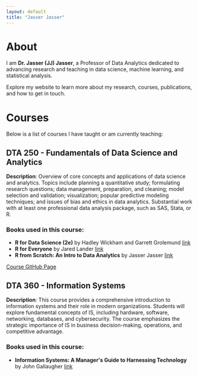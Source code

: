 ```yaml
---
layout: default
title: "Jasser Jasser"
---
```


# About

I am **Dr. Jasser (JJ) Jasser**, a Professor of Data Analytics dedicated to advancing research and teaching in data science, machine learning, and statistical analysis.

Explore my website to learn more about my research, courses, publications, and how to get in touch.

# Courses
Below is a list of courses I have taught or am currently teaching:

## DTA 250 - Fundamentals of Data Science and Analytics
**Description**: Overview of core concepts and applications of data science and analytics. Topics include planning a quantitative study; formulating research questions; data management, preparation, and cleaning; model selection and validation; visualization; popular predictive modeling techniques; and issues of bias and ethics in data analytics. Substantial work with at least one professional data analysis package, such as SAS, Stata, or R.

### Books used in this course:
- **R for Data Science (2e)** by Hadley Wickham and Garrett Grolemund [link](https://r4ds.hadley.nz/)
- **R for Everyone** by Jared Lander [link](https://www.jaredlander.com/r-for-everyone/)
- **R from Scratch: An Intro to Data Analytics** by Jasser Jasser [link](https://he.kendallhunt.com/product/r-scratch-intro-data-analytics)

[Course GitHub Page](https://github.com/jjasser87/DTA250Rollins)

## DTA 360 - Information Systems
**Description**: This course provides a comprehensive introduction to information systems and their role in modern organizations. Students will explore fundamental concepts of IS, including hardware, software, networking, databases, and cybersecurity. The course emphasizes the strategic importance of IS in business decision-making, operations, and competitive advantage.

### Books used in this course:
- **Information Systems: A Manager's Guide to Harnessing Technology** by John Gallaugher [link](https://gallaugher.com/book/)
